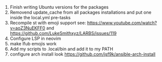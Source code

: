 1. Finish writing Ubuntu versions for the packages
2. Removend update_cache from all packages installations and put one inside the local.yml pre-tasks
3. Recompile st with emoji support see: https://www.youtube.com/watch?v=aoZ3NuEKFF0 and https://github.com/LukeSmithxyz/LARBS/issues/119
4. Configure LSP in neovim
5. make lfub emojis work
6. Add my scripts to .local/bin and add it to my PATH
7. configure arch install look https://github.com/jsf9k/ansible-arch-install
